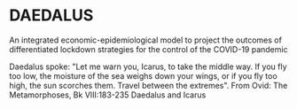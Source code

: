 # DAEDALUS
An integrated economic-epidemiological model to project the outcomes of differentiated lockdown strategies for the control of the COVID-19 pandemic





Daedalus spoke: "Let me warn you, Icarus, to take the middle way. If you fly too low, the moisture of the sea weighs down your wings, or if you fly too high, the sun scorches them. Travel between the extremes". 
From Ovid: The Metamorphoses, Bk VIII:183-235 Daedalus and Icarus
